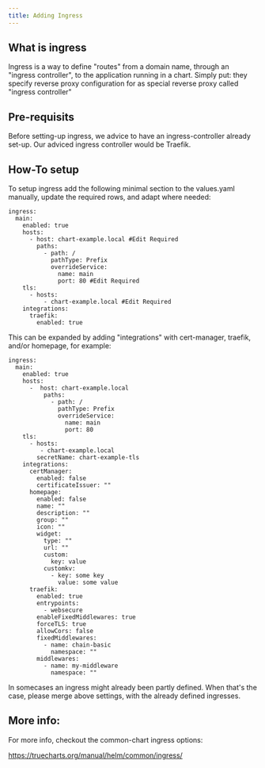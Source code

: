 ```yaml
---
title: Adding Ingress
---
```


## What is ingress

Ingress is a way to define "routes" from a domain name, through an "ingress controller", to the application running in a chart.
Simply put: they specify reverse proxy configuration for as special reverse proxy called "ingress controller"

## Pre-requisits

Before setting-up ingress, we advice to have an ingress-controller already set-up.
Our adviced ingress controller would be Traefik.

## How-To setup

To setup ingress add the following minimal section to the values.yaml manually, update the required rows, and adapt where needed:

```
ingress:
  main:
    enabled: true
    hosts:
      - host: chart-example.local #Edit Required
        paths:
          - path: /
            pathType: Prefix
            overrideService:
              name: main
              port: 80 #Edit Required
    tls:
      - hosts:
          - chart-example.local #Edit Required
    integrations:
      traefik:
        enabled: true
```

This can be expanded by adding "integrations" with cert-manager, traefik, and/or homepage, for example:

```
ingress:
  main:
    enabled: true
    hosts:
      -  host: chart-example.local
          paths:
            - path: /
              pathType: Prefix
              overrideService:
                name: main
                port: 80
    tls:
      - hosts:
         - chart-example.local
        secretName: chart-example-tls
    integrations:
      certManager:
        enabled: false
        certificateIssuer: ""
      homepage:
        enabled: false
        name: ""
        description: ""
        group: ""
        icon: ""
        widget:
          type: ""
          url: ""
          custom:
            key: value
          customkv:
            - key: some key
              value: some value
      traefik:
        enabled: true
        entrypoints:
          - websecure
        enableFixedMiddlewares: true
        forceTLS: true
        allowCors: false
        fixedMiddlewares:
          - name: chain-basic
            namespace: ""
        middlewares:
          - name: my-middleware
            namespace: ""
```

In somecases an ingress might already been partly defined.
When that's the case, please merge above settings, with the already defined ingresses.

## More info:

For more info, checkout the common-chart ingress options:

https://truecharts.org/manual/helm/common/ingress/

